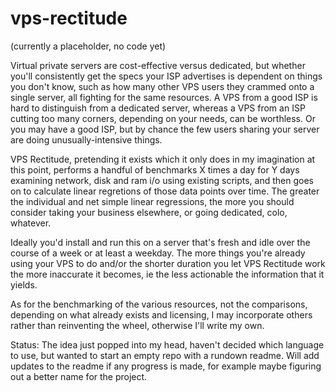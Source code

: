 # vps-rectitude
(currently a placeholder, no code yet)

Virtual private servers are cost-effective versus dedicated, but whether you'll consistently get the specs your ISP advertises is dependent on things you don't know, such as how many other VPS users they crammed onto a single server, all fighting for the same resources. A VPS from a good ISP is hard to distinguish from a dedicated server, whereas a VPS from an ISP cutting too many corners, depending on your needs, can be worthless. Or you may have a good ISP, but by chance the few users sharing your server are doing unusually-intensive things. 

VPS Rectitude, pretending it exists which it only does in my imagination at this point, performs a handful of benchmarks X times a day for Y days examining network, disk and ram i/o using existing scripts, and then goes on to calculate linear regretions of those data points over time. The greater the individual and net simple linear regressions, the more you should consider taking your business elsewhere, or going dedicated, colo, whatever. 

Ideally you'd install and run this on a server that's fresh and idle over the course of a week or at least a weekday. The more things you're already using your VPS to do and/or the shorter duration you let VPS Rectitude work the more inaccurate it becomes, ie the less actionable the information that it yields. 

As for the benchmarking of the various resources, not the comparisons, depending on what already exists and licensing, I may incorporate others rather than reinventing the wheel, otherwise I'll write my own. 

Status: The idea just popped into my head, haven't decided which language to use, but wanted to start an empty repo with a rundown readme. Will add updates to the readme if any progress is made, for example maybe figuring out a better name for the project. 
